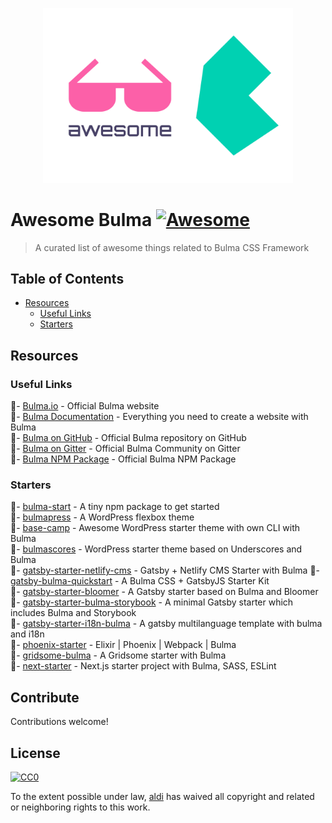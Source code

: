 <p align="center">
  <img width="400" src="logo.svg" alt="logo of awesome-bulma repository">
</p>

# Awesome Bulma [![Awesome](https://awesome.re/badge-flat2.svg)](https://awesome.re)

> A curated list of awesome things related to Bulma CSS Framework

## Table of Contents

- [Resources](#resources)
  - [Useful Links](#useful-links)
  - [Starters](#starters)

## Resources

### Useful Links

🔗- [Bulma.io](https://bulma.io) - Official Bulma website  
🔗- [Bulma Documentation](https://bulma.io/documentation/) - Everything you need to create a website with Bulma  
🔗- [Bulma on GitHub](https://github.com/tailwindcss/tailwindcss) - Official Bulma repository on GitHub  
🔗- [Bulma on Gitter](https://gitter.im/jgthms/bulma) - Official Bulma Community on Gitter  
🔗- [Bulma NPM Package](https://www.npmjs.com/package/bulma) - Official Bulma NPM Package

### Starters

🏁- [bulma-start](https://github.com/jgthms/bulma-start) - A tiny npm package to get started  
🏁- [bulmapress](https://github.com/teamscops/bulmapress) - A WordPress flexbox theme  
🏁- [base-camp](https://github.com/suomato/base-camp) - Awesome WordPress starter theme with own CLI with Bulma  
🏁- [bulmascores](https://github.com/Nicuz/Bulmascores) - WordPress starter theme based on Underscores and Bulma  
🏁- [gatsby-starter-netlify-cms](https://github.com/netlify-templates/gatsby-starter-netlify-cms) - Gatsby + Netlify CMS Starter with Bulma
🏁- [gatsby-bulma-quickstart](https://github.com/amandeepmittal/gatsby-bulma-quickstart) - A Bulma CSS + GatsbyJS Starter Kit  
🏁- [gatsby-starter-bloomer](https://github.com/Cethy/gatsby-starter-bloomer) - A Gatsby starter based on Bulma and Bloomer  
🏁- [gatsby-starter-bulma-storybook](https://github.com/gvaldambrini/gatsby-starter-bulma-storybook) - A minimal Gatsby starter which includes Bulma and Storybook  
🏁- [gatsby-starter-i18n-bulma](https://github.com/kalwalt/gatsby-starter-i18n-bulma) - A gatsby multilanguage template with bulma and i18n  
🏁- [phoenix-starter](https://github.com/awestbro/phoenix-starter) - Elixir | Phoenix | Webpack | Bulma  
🏁- [gridsome-bulma](https://github.com/calebanthony/gridsome-bulma) - A Gridsome starter with Bulma  
🏁- [next-starter](https://github.com/techno246/next-starter) - Next.js starter project with Bulma, SASS, ESLint  

## Contribute

Contributions welcome!

## License

[![CC0](http://mirrors.creativecommons.org/presskit/buttons/88x31/svg/cc-zero.svg)](http://creativecommons.org/publicdomain/zero/1.0)

To the extent possible under law, [aldi](https://aldiduzha.com) has waived all copyright and related or neighboring rights to this work.
